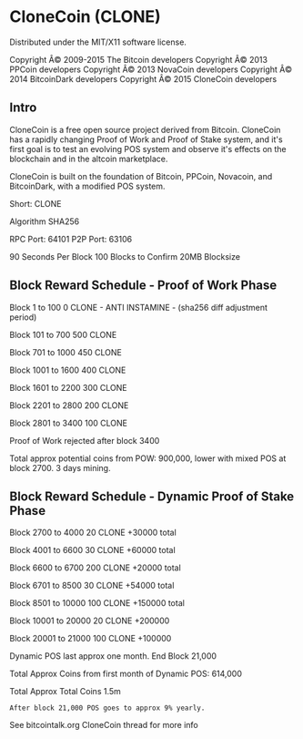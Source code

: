 CloneCoin (CLONE)
===================
Distributed under the MIT/X11 software license.

Copyright Â© 2009-2015 The Bitcoin developers
Copyright Â© 2013 PPCoin developers
Copyright Â© 2013 NovaCoin developers
Copyright Â© 2014 BitcoinDark developers
Copyright Â© 2015 CloneCoin developers

Intro
-----
CloneCoin is a free open source project derived from Bitcoin. CloneCoin has a rapidly changing Proof of Work and Proof of Stake system, and it's first goal is to test an evolving POS system and observe it's effects on the blockchain and in the altcoin marketplace.

CloneCoin is built on the foundation of Bitcoin, PPCoin, Novacoin, and BitcoinDark, with a modified POS system.

Short: CLONE

Algorithm SHA256


RPC Port: 64101
P2P Port: 63106



90 Seconds Per Block
100 Blocks to Confirm
20MB Blocksize


Block Reward Schedule - Proof of Work Phase
-------------------------------------------
Block 1 to 100
    0 CLONE - ANTI INSTAMINE - (sha256 diff adjustment period)

Block 101 to 700
    500 CLONE
	
Block 701 to 1000
	450 CLONE

Block 1001 to 1600
	400 CLONE

Block 1601 to 2200
	300 CLONE

Block 2201 to 2800
	200 CLONE

Block 2801 to 3400
	100 CLONE

Proof of Work rejected after block 3400


Total approx potential coins from POW: 900,000, lower with mixed POS at block 2700. 3 days mining.
 





Block Reward Schedule - Dynamic Proof of Stake Phase
-------------------------------------------
Block 2700 to 4000
	20 CLONE
	+30000 total
	
Block 4001 to 6600
	30 CLONE
	+60000 total

Block 6600 to 6700
	200 CLONE
	+20000 total

Block 6701 to 8500
	30 CLONE
	+54000 total

Block 8501 to 10000
	100 CLONE 
	+150000 total

Block 10001 to 20000
	20 CLONE
	+200000

Block 20001 to 21000
	100 CLONE
	+100000

Dynamic POS last approx one month. End Block 21,000
	
Total Approx Coins from first month of Dynamic POS: 614,000

Total Approx Total Coins 1.5m

	After block 21,000 POS goes to approx 9% yearly.






See bitcointalk.org CloneCoin thread for more info

